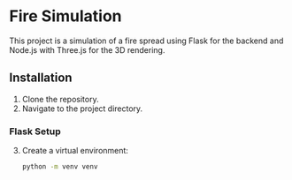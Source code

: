 # Fire Simulation

This project is a simulation of a fire spread using Flask for the backend and Node.js with Three.js for the 3D rendering.

## Installation

1. Clone the repository.
2. Navigate to the project directory.

### Flask Setup

3. Create a virtual environment:
   ```bash
   python -m venv venv
